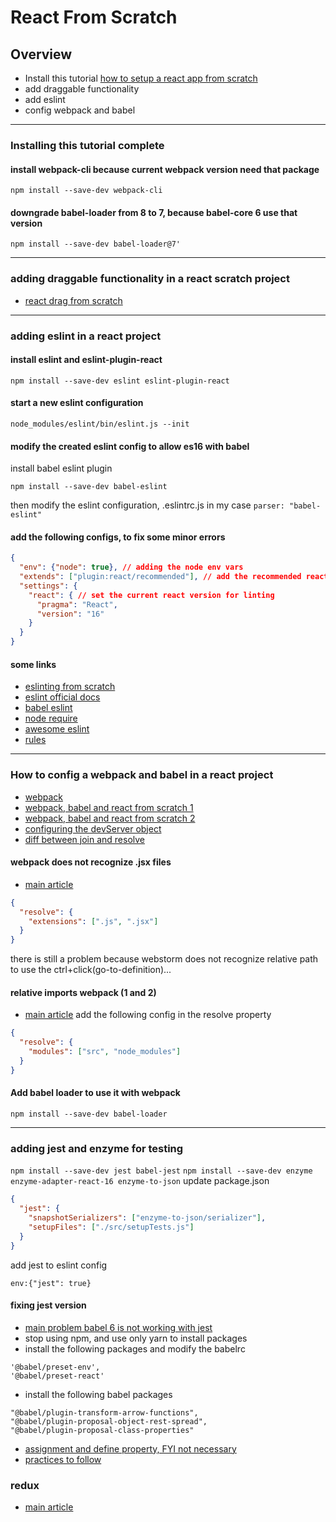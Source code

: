 
# React From Scratch

## Overview

* Install this tutorial [how to setup a react app from scratch](https://codeburst.io/setting-up-a-react-project-from-scratch-d62f38ab6d97)
* add draggable functionality
* add eslint
* config webpack and babel

---

### Installing this tutorial complete

#### install webpack-cli because current webpack version need that package

`npm install --save-dev webpack-cli`

#### downgrade babel-loader from 8 to 7, because babel-core 6 use that version

`npm install --save-dev babel-loader@7'`

---

### adding draggable functionality in a react scratch project

* [react drag from scratch](https://medium.freecodecamp.org/reactjs-implement-drag-and-drop-feature-without-using-external-libraries-ad8994429f1a)

---

### adding eslint in a react project

#### install eslint and eslint-plugin-react
`npm install --save-dev eslint eslint-plugin-react`

#### start a new eslint configuration

`node_modules/eslint/bin/eslint.js --init`

#### modify the created eslint config to allow es16 with babel
install babel eslint plugin

`npm install --save-dev babel-eslint`

then modify the eslint configuration, .eslintrc.js in my case
`parser: "babel-eslint"`

#### add the following configs, to fix some minor errors

```json
{
  "env": {"node": true}, // adding the node env vars
  "extends": ["plugin:react/recommended"], // add the recommended react linting
  "settings": {
    "react": { // set the current react version for linting
      "pragma": "React",
      "version": "16"
    }
  }
}
```

#### some links
* [eslinting from scratch](https://medium.com/@RossWhitehouse/setting-up-eslint-in-react-c20015ef35f7)
* [eslint official docs](https://eslint.org/docs/user-guide/configuring)
* [babel eslint](https://www.npmjs.com/package/babel-eslint)
* [node require](https://stackoverflow.com/questions/30901417/eslint-how-to-set-eslintrc-to-recognize-require)
* [awesome eslint](https://github.com/dustinspecker/awesome-eslint#configs)
* [rules](https://eslint.org/docs/rules/)

---

### How to config a webpack and babel in a react project
* [webpack](https://webpack.js.org/concepts/)
* [webpack, babel and react from scratch 1](https://medium.com/@siddharthac6/getting-started-with-react-js-using-webpack-and-babel-66549f8fbcb8)
* [webpack, babel and react from scratch 2](https://www.robinwieruch.de/minimal-react-webpack-babel-setup/)
* [configuring the devServer object](https://webpack.js.org/configuration/dev-server/)
* [diff between join and resolve](https://stackoverflow.com/questions/39110801/path-join-vs-path-resolve-with-dirname/39111164)

#### webpack does not recognize .jsx files
* [main article](https://stackoverflow.com/questions/34678314/webpack-cant-find-module-if-file-named-jsx)
```json
{
  "resolve": {
    "extensions": [".js", ".jsx"]
  }
}
```
there is still a problem because webstorm does not recognize relative path to use the ctrl+click(go-to-definition)...

#### relative imports webpack (1 and 2)
* [main article](https://stackoverflow.com/questions/27502608/resolving-require-paths-with-webpack)
add the following config in the resolve property
```json
{
  "resolve": {
    "modules": ["src", "node_modules"]
  }
}
```

#### Add babel loader to use it with webpack

`npm install --save-dev babel-loader`

---

### adding jest and enzyme for testing 
`npm install --save-dev jest babel-jest`
`npm install --save-dev enzyme enzyme-adapter-react-16 enzyme-to-json`
update package.json
```json
{
  "jest": {
    "snapshotSerializers": ["enzyme-to-json/serializer"],
    "setupFiles": ["./src/setupTests.js"]
  }
}
``` 
add jest to eslint config

`env:{"jest": true}`

#### fixing jest version
* [main problem babel 6 is not working with jest](https://stackoverflow.com/questions/47830273/babel-plugin-preset-files-are-not-allowed-to-export-objects-only-functions)
* stop using npm, and use only yarn to install packages
* install the following packages and modify the babelrc
```
'@babel/preset-env',
'@babel/preset-react'
```
* install the following babel packages
```
"@babel/plugin-transform-arrow-functions",
"@babel/plugin-proposal-object-rest-spread",
"@babel/plugin-proposal-class-properties"
```
* [assignment and define property, FYI not necessary](http://2ality.com/2012/08/property-definition-assignment.html)
* [practices to follow](https://alligator.io/react/testing-react-redux-with-jest-enzyme/)

### redux
* [main article](https://levelup.gitconnected.com/learn-redux-by-building-redux-from-scratch-dcbcbd31b0d0)
